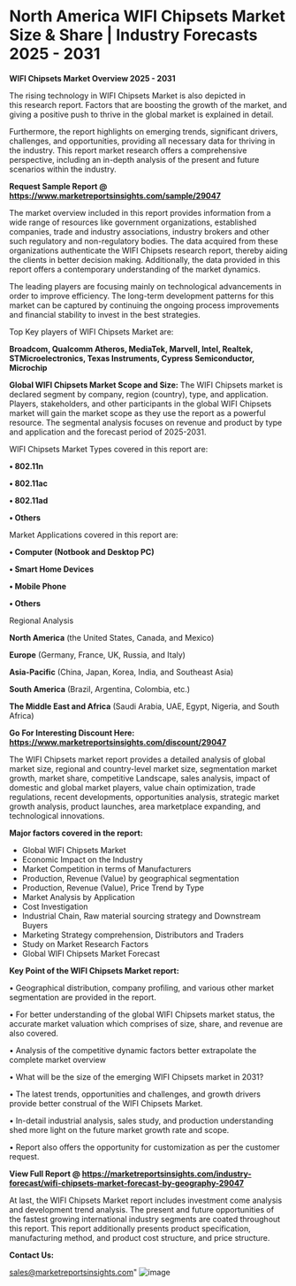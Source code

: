 # North America WIFI Chipsets Market Size & Share | Industry Forecasts 2025 - 2031

<Strong> WIFI Chipsets Market Overview 2025 - 2031</strong>

The rising technology in WIFI Chipsets Market is also depicted in this research report. Factors that are boosting the growth of the market, and giving a positive push to thrive in the global market is explained in detail.

Furthermore, the report highlights on emerging trends, significant drivers, challenges, and opportunities, providing all necessary data for thriving in the industry. This report market research offers a comprehensive perspective, including an in-depth analysis of the present and future scenarios within the industry.

<strong>Request Sample Report @ <a href=https://www.marketreportsinsights.com/sample/29047>https://www.marketreportsinsights.com/sample/29047</a></strong>

The market overview included in this report provides information from a wide range of resources like government organizations, established companies, trade and industry associations, industry brokers and other such regulatory and non-regulatory bodies. The data acquired from these organizations authenticate the WIFI Chipsets research report, thereby aiding the clients in better decision making. Additionally, the data provided in this report offers a contemporary understanding of the market dynamics.

The leading players are focusing mainly on technological advancements in order to improve efficiency. The long-term development patterns for this market can be captured by continuing the ongoing process improvements and financial stability to invest in the best strategies.

Top Key players of WIFI Chipsets Market are:

<strong>Broadcom, Qualcomm Atheros, MediaTek, Marvell, Intel, Realtek, STMicroelectronics, Texas Instruments, Cypress Semiconductor, Microchip</strong>

<strong><b>Global WIFI Chipsets Market Scope and Size:</b></strong>
The WIFI Chipsets market is declared segment by company, region (country), type, and application. Players, stakeholders, and other participants in the global WIFI Chipsets market will gain the market scope as they use the report as a powerful resource. The segmental analysis focuses on revenue and product by type and application and the forecast period of 2025-2031.

WIFI Chipsets Market Types covered in this report are:

<strong>• 802.11n

• 802.11ac

• 802.11ad

• Others</strong>

Market Applications covered in this report are:

<strong>• Computer (Notbook and Desktop PC)

• Smart Home Devices

• Mobile Phone

• Others</strong> 

Regional Analysis

<strong>North America</strong> (the United States, Canada, and Mexico)

<strong>Europe</strong> (Germany, France, UK, Russia, and Italy)

<strong>Asia-Pacific</strong> (China, Japan, Korea, India, and Southeast Asia)

<strong>South America</strong> (Brazil, Argentina, Colombia, etc.)

<strong>The Middle East and Africa</strong> (Saudi Arabia, UAE, Egypt, Nigeria, and South Africa)

<strong>Go For Interesting Discount Here: <a href=https://www.marketreportsinsights.com/discount/29047>https://www.marketreportsinsights.com/discount/29047</a></strong>

The WIFI Chipsets market report provides a detailed analysis of global market size, regional and country-level market size, segmentation market growth, market share, competitive Landscape, sales analysis, impact of domestic and global market players, value chain optimization, trade regulations, recent developments, opportunities analysis, strategic market growth analysis, product launches, area marketplace expanding, and technological innovations.

<strong><b>Major factors covered in the report:</b></strong>
<ul>
  <li>Global WIFI Chipsets Market </li>
  <li>Economic Impact on the Industry</li>
  <li>Market Competition in terms of Manufacturers</li>
  <li>Production, Revenue (Value) by geographical segmentation</li>
  <li>Production, Revenue (Value), Price Trend by Type</li>
  <li>Market Analysis by Application</li>
  <li>Cost Investigation</li>
  <li>Industrial Chain, Raw material sourcing strategy and Downstream Buyers</li>
  <li>Marketing Strategy comprehension, Distributors and Traders</li>
  <li>Study on Market Research Factors</li>
  <li>Global WIFI Chipsets Market Forecast</li>
</ul>

<strong><b>Key Point of the WIFI Chipsets Market report:</b></strong>

• Geographical distribution, company profiling, and various other market segmentation are provided in the report.

• For better understanding of the global WIFI Chipsets market status, the accurate market valuation which comprises of size, share, and revenue are also covered.

• Analysis of the competitive dynamic factors better extrapolate the complete market overview

• What will be the size of the emerging WIFI Chipsets market in 2031?

• The latest trends, opportunities and challenges, and growth drivers provide better construal of the WIFI Chipsets Market.

• In-detail industrial analysis, sales study, and production understanding shed more light on the future market growth rate and scope.

• Report also offers the opportunity for customization as per the customer request.

<strong><b>View Full Report @ <a href=https://marketreportsinsights.com/industry-forecast/wifi-chipsets-market-forecast-by-geography-29047>https://marketreportsinsights.com/industry-forecast/wifi-chipsets-market-forecast-by-geography-29047</a></b></strong>


At last, the WIFI Chipsets Market report includes investment come analysis and development trend analysis. The present and future opportunities of the fastest growing international industry segments are coated throughout this report. This report additionally presents product specification, manufacturing method, and product cost structure, and price structure.

<strong>Contact Us:</strong>

sales@marketreportsinsights.com"
![image](https://github.com/user-attachments/assets/272ba135-70a8-4783-a27a-447b2ec056be)
